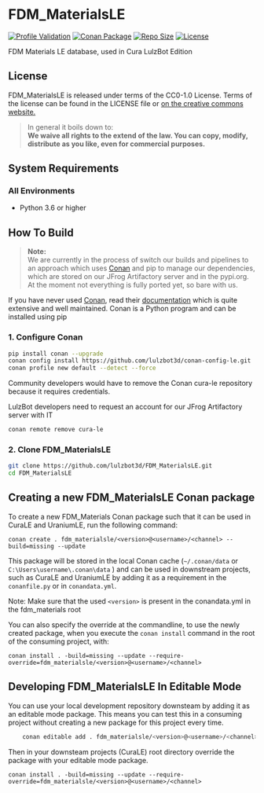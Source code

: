 # FDM_MaterialsLE

[![Profile Validation](https://github.com/lulzbot3d/FDM_MaterialsLE/actions/workflows/check-validate-profiles.yml/badge.svg)](https://github.com/lulzbot3d/FDM_MaterialsLE/actions/workflows/check-validate-profiles.yml)
[![Conan Package](https://github.com/lulzbot3d/FDM_MaterialsLE/actions/workflows/conan-package.yml/badge.svg)](https://github.com/lulzbot3d/FDM_MaterialsLE/actions/workflows/conan-package.yml)
[![Repo Size](https://img.shields.io/github/repo-size/lulzbot3d/FDM_MaterialsLE?style=flat)](https://github.com/lulzbot3d/FDM_MaterialsLE)
[![License](https://img.shields.io/github/license/lulzbot3d/FDM_MaterialsLE?style=flat)](https://github.com/lulzbot3d/FDM_MaterialsLE/blob/main/LICENSE)

FDM Materials LE database, used in Cura LulzBot Edition

## License

FDM_MaterialsLE is released under terms of the CC0-1.0 License. Terms of the license can be found in the LICENSE file or [on the creative commons website.](https://creativecommons.org/publicdomain/zero/1.0/)

> In general it boils down to:  
> **We waive all rights to the extend of the law. You can copy, modify, distribute as you like, even for commercial purposes.**

## System Requirements

### All Environments

- Python 3.6 or higher

## How To Build

> **Note:**  
> We are currently in the process of switch our builds and pipelines to an approach which uses [Conan](https://conan.io/) and pip to manage our dependencies, which are stored on our JFrog Artifactory server and in the pypi.org. At the moment not everything is fully ported yet, so bare with us.

If you have never used [Conan](https://conan.io/), read their [documentation](https://docs.conan.io/en/latest/index.html) which is quite extensive and well maintained. Conan is a Python program and can be installed using pip

### 1. Configure Conan

```bash
pip install conan --upgrade
conan config install https://github.com/lulzbot3d/conan-config-le.git
conan profile new default --detect --force
```

Community developers would have to remove the Conan cura-le repository because it requires credentials.

LulzBot developers need to request an account for our JFrog Artifactory server with IT

```bash
conan remote remove cura-le
```

### 2. Clone FDM_MaterialsLE

```bash
git clone https://github.com/lulzbot3d/FDM_MaterialsLE.git
cd FDM_MaterialsLE
```

## Creating a new FDM_MaterialsLE Conan package

To create a new FDM_Materials Conan package such that it can be used in CuraLE and UraniumLE, run the following command:

```shell
conan create . fdm_materialsle/<version>@<username>/<channel> --build=missing --update
```

This package will be stored in the local Conan cache (`~/.conan/data` or `C:\Users\username\.conan\data` ) and can be used in downstream projects, such as CuraLE and UraniumLE by adding it as a requirement in the `conanfile.py` or in `conandata.yml`.

Note: Make sure that the used `<version>` is present in the conandata.yml in the fdm_materials root

You can also specify the override at the commandline, to use the newly created package, when you execute the `conan install`
command in the root of the consuming project, with:

```shell
conan install . -build=missing --update --require-override=fdm_materialsle/<version>@<username>/<channel>
```

## Developing FDM_MaterialsLE In Editable Mode

You can use your local development repository downsteam by adding it as an editable mode package.
This means you can test this in a consuming project without creating a new package for this project every time.

```bash
    conan editable add . fdm_materialsle/<version>@<username>/<channel>
```

Then in your downsteam projects (CuraLE) root directory override the package with your editable mode package.

```shell
conan install . -build=missing --update --require-override=fdm_materialsle/<version>@<username>/<channel>
```
